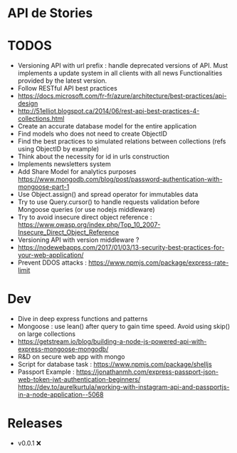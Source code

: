 # API de Stories

# TODOS

- Versioning API with url prefix : handle deprecated versions of API. Must implements a update system in all clients with all news Functionalities provided by the latest version.
- Follow RESTful API best practices
 - https://docs.microsoft.com/fr-fr/azure/architecture/best-practices/api-design
 - http://51elliot.blogspot.ca/2014/06/rest-api-best-practices-4-collections.html
- Create an accurate database model for the entire application
 - Find models who does not need to create ObjectID
 - Find the best practices to simulated relations between collections (refs using ObjectID by example)
- Think about the necessity for id in urls construction
- Implements newsletters system
- Add Share Model for analytics purposes
 https://www.mongodb.com/blog/post/password-authentication-with-mongoose-part-1
- Use Object.assign() and spread operator for immutables data
- Try to use Query.cursor() to handle requests validation before Mongoose queries (or use nodejs middleware)
- Try to avoid insecure direct object reference : https://www.owasp.org/index.php/Top_10_2007-Insecure_Direct_Object_Reference
- Versioning API with version middleware ?
- https://nodewebapps.com/2017/01/03/13-security-best-practices-for-your-web-application/
- Prevent DDOS attacks : https://www.npmjs.com/package/express-rate-limit

# Dev

- Dive in deep express functions and patterns
- Mongoose : use lean() after query to gain time speed. Avoid using skip() on large collections
- https://getstream.io/blog/building-a-node-js-powered-api-with-express-mongoose-mongodb/
- R&D on secure web app with mongo
- Script for database task : https://www.npmjs.com/package/shelljs
- Passport Example : https://jonathanmh.com/express-passport-json-web-token-jwt-authentication-beginners/
https://dev.to/aurelkurtula/working-with-instagram-api-and-passportjs-in-a-node-application--5068

# Releases

- v0.0.1 :x:
